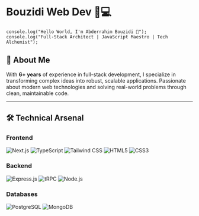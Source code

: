 # Bouzidi Web Dev 👨💻

`console.log("Hello World, I'm Abderrahim Bouzidi 👋");`  
`console.log("Full-Stack Architect | JavaScript Maestro | Tech Alchemist");`

## 🚀 About Me

With **6+ years** of experience in full-stack development, I specialize in transforming complex ideas into robust, scalable applications. Passionate about modern web technologies and solving real-world problems through clean, maintainable code.

---

## 🛠 Technical Arsenal

### **Frontend**

![Next.js](https://img.shields.io/badge/-Next.js-000000?style=for-the-badge&logoColor=white&logo=next.js) ![TypeScript](https://img.shields.io/badge/-TypeScript-3178C6?style=for-the-badge&logoColor=white&logo=typescript) ![Tailwind CSS](https://img.shields.io/badge/-Tailwind_CSS-38B2AC?style=for-the-badge&logoColor=white&logo=tailwind-css) ![HTML5](https://img.shields.io/badge/-HTML5-E34F26?style=for-the-badge&logoColor=white&logo=html5) ![CSS3](https://img.shields.io/badge/-CSS3-1572B6?style=for-the-badge&logoColor=white&logo=css3)

### **Backend**

![Express.js](https://img.shields.io/badge/-Express.js-000000?style=for-the-badge&logoColor=white&logo=express) ![tRPC](https://img.shields.io/badge/-tRPC-2596BE?style=for-the-badge&logoColor=white&logo=trpc) ![Node.js](https://img.shields.io/badge/-Node.js-339933?style=for-the-badge&logoColor=white&logo=node.js)

### **Databases**

![PostgreSQL](https://img.shields.io/badge/-PostgreSQL-336791?style=for-the-badge&logoColor=white&logo=postgresql) ![MongoDB](https://img.shields.io/badge/-MongoDB-47A248?style=for-the-badge&logoColor=white&logo=mongodb)
